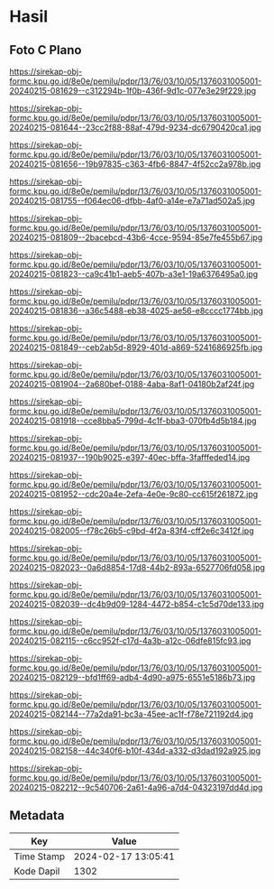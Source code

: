 # Hasil

## Foto C Plano

https://sirekap-obj-formc.kpu.go.id/8e0e/pemilu/pdpr/13/76/03/10/05/1376031005001-20240215-081629--c312294b-1f0b-436f-9d1c-077e3e29f229.jpg

https://sirekap-obj-formc.kpu.go.id/8e0e/pemilu/pdpr/13/76/03/10/05/1376031005001-20240215-081644--23cc2f88-88af-479d-9234-dc6790420ca1.jpg

https://sirekap-obj-formc.kpu.go.id/8e0e/pemilu/pdpr/13/76/03/10/05/1376031005001-20240215-081656--19b97835-c363-4fb6-8847-4f52cc2a978b.jpg

https://sirekap-obj-formc.kpu.go.id/8e0e/pemilu/pdpr/13/76/03/10/05/1376031005001-20240215-081755--f064ec06-dfbb-4af0-a14e-e7a71ad502a5.jpg

https://sirekap-obj-formc.kpu.go.id/8e0e/pemilu/pdpr/13/76/03/10/05/1376031005001-20240215-081809--2bacebcd-43b6-4cce-9594-85e7fe455b67.jpg

https://sirekap-obj-formc.kpu.go.id/8e0e/pemilu/pdpr/13/76/03/10/05/1376031005001-20240215-081823--ca9c41b1-aeb5-407b-a3e1-19a6376495a0.jpg

https://sirekap-obj-formc.kpu.go.id/8e0e/pemilu/pdpr/13/76/03/10/05/1376031005001-20240215-081836--a36c5488-eb38-4025-ae56-e8cccc1774bb.jpg

https://sirekap-obj-formc.kpu.go.id/8e0e/pemilu/pdpr/13/76/03/10/05/1376031005001-20240215-081849--ceb2ab5d-8929-401d-a869-5241686925fb.jpg

https://sirekap-obj-formc.kpu.go.id/8e0e/pemilu/pdpr/13/76/03/10/05/1376031005001-20240215-081904--2a680bef-0188-4aba-8af1-04180b2af24f.jpg

https://sirekap-obj-formc.kpu.go.id/8e0e/pemilu/pdpr/13/76/03/10/05/1376031005001-20240215-081918--cce8bba5-799d-4c1f-bba3-070fb4d5b184.jpg

https://sirekap-obj-formc.kpu.go.id/8e0e/pemilu/pdpr/13/76/03/10/05/1376031005001-20240215-081937--190b9025-e397-40ec-bffa-3fafffeded14.jpg

https://sirekap-obj-formc.kpu.go.id/8e0e/pemilu/pdpr/13/76/03/10/05/1376031005001-20240215-081952--cdc20a4e-2efa-4e0e-9c80-cc615f261872.jpg

https://sirekap-obj-formc.kpu.go.id/8e0e/pemilu/pdpr/13/76/03/10/05/1376031005001-20240215-082005--f78c26b5-c9bd-4f2a-83f4-cff2e6c3412f.jpg

https://sirekap-obj-formc.kpu.go.id/8e0e/pemilu/pdpr/13/76/03/10/05/1376031005001-20240215-082023--0a6d8854-17d8-44b2-893a-6527706fd058.jpg

https://sirekap-obj-formc.kpu.go.id/8e0e/pemilu/pdpr/13/76/03/10/05/1376031005001-20240215-082039--dc4b9d09-1284-4472-b854-c1c5d70de133.jpg

https://sirekap-obj-formc.kpu.go.id/8e0e/pemilu/pdpr/13/76/03/10/05/1376031005001-20240215-082115--c6cc952f-c17d-4a3b-a12c-06dfe815fc93.jpg

https://sirekap-obj-formc.kpu.go.id/8e0e/pemilu/pdpr/13/76/03/10/05/1376031005001-20240215-082129--bfd1ff69-adb4-4d90-a975-6551e5186b73.jpg

https://sirekap-obj-formc.kpu.go.id/8e0e/pemilu/pdpr/13/76/03/10/05/1376031005001-20240215-082144--77a2da91-bc3a-45ee-ac1f-f78e721192d4.jpg

https://sirekap-obj-formc.kpu.go.id/8e0e/pemilu/pdpr/13/76/03/10/05/1376031005001-20240215-082158--44c340f6-b10f-434d-a332-d3dad192a925.jpg

https://sirekap-obj-formc.kpu.go.id/8e0e/pemilu/pdpr/13/76/03/10/05/1376031005001-20240215-082212--9c540706-2a61-4a96-a7d4-04323197dd4d.jpg


## Metadata

| Key        | Value               |
| ---------- | ------------------- |
| Time Stamp | 2024-02-17 13:05:41 |
| Kode Dapil | 1302                |




